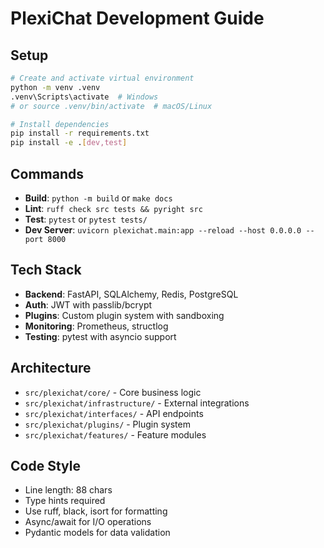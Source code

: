 # PlexiChat Development Guide

## Setup
```bash
# Create and activate virtual environment
python -m venv .venv
.venv\Scripts\activate  # Windows
# or source .venv/bin/activate  # macOS/Linux

# Install dependencies
pip install -r requirements.txt
pip install -e .[dev,test]
```

## Commands
- **Build**: `python -m build` or `make docs`
- **Lint**: `ruff check src tests && pyright src` 
- **Test**: `pytest` or `pytest tests/`
- **Dev Server**: `uvicorn plexichat.main:app --reload --host 0.0.0.0 --port 8000`

## Tech Stack
- **Backend**: FastAPI, SQLAlchemy, Redis, PostgreSQL
- **Auth**: JWT with passlib/bcrypt  
- **Plugins**: Custom plugin system with sandboxing
- **Monitoring**: Prometheus, structlog
- **Testing**: pytest with asyncio support

## Architecture
- `src/plexichat/core/` - Core business logic
- `src/plexichat/infrastructure/` - External integrations
- `src/plexichat/interfaces/` - API endpoints
- `src/plexichat/plugins/` - Plugin system
- `src/plexichat/features/` - Feature modules

## Code Style
- Line length: 88 chars
- Type hints required
- Use ruff, black, isort for formatting
- Async/await for I/O operations
- Pydantic models for data validation